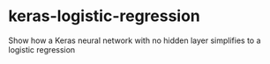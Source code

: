 # keras-logistic-regression
Show how a Keras neural network with no hidden layer simplifies to a logistic regression

